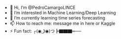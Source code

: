 - 👋 Hi, I’m @PedroCamargoLINCE
- 👀 I’m interested in Machine Learning/Deep Learning
- 🌱 I’m currently learning time series forecasting
- 📫 How to reach me: message me in here or Kaggle
- ⚡ Fun fact: 	┌(◉ ͜ʖ◉)つ┣▇▇▇═──

<!---
PedroCamargoLINCE/PedroCamargoLINCE is a ✨ special ✨ repository because its `README.md` (this file) appears on your GitHub profile.
You can click the Preview link to take a look at your changes.
--->
